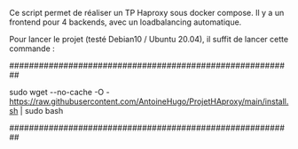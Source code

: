 Ce script permet de réaliser un TP Haproxy sous docker compose. Il y a un frontend pour 4 backends, avec un loadbalancing automatique.

Pour lancer le projet (testé Debian10 / Ubuntu 20.04), il suffit de lancer cette commande : 

##########################################################

sudo wget --no-cache -O - https://raw.githubusercontent.com/AntoineHugo/ProjetHAproxy/main/install.sh | sudo bash

##########################################################
